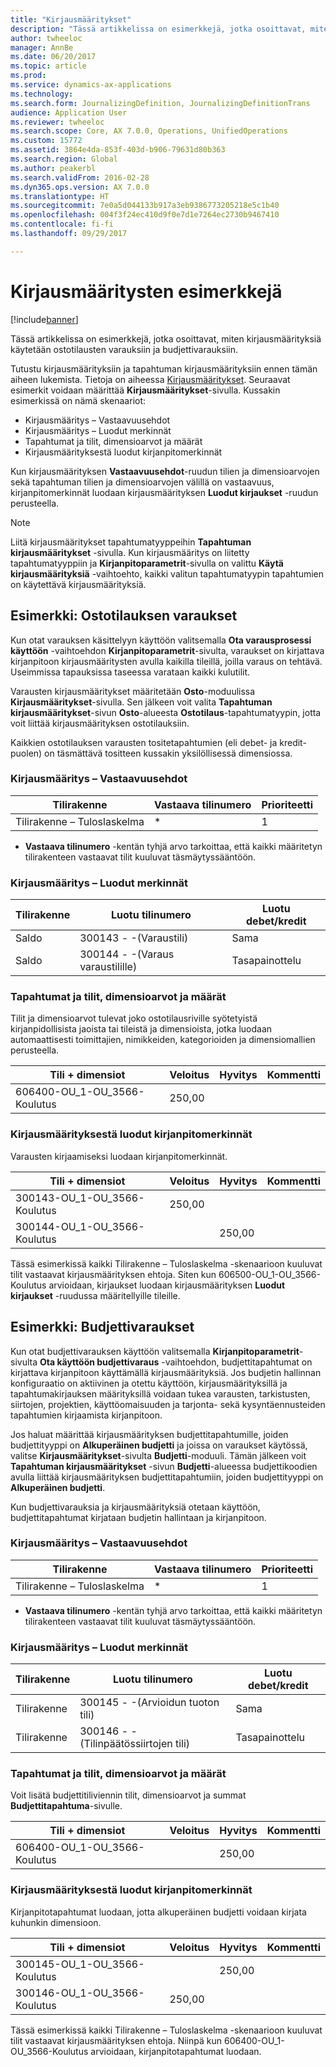 ```yaml
---
title: "Kirjausmääritykset"
description: "Tässä artikkelissa on esimerkkejä, jotka osoittavat, miten kirjausmäärityksiä käytetään ostotilausten varauksiin ja budjettivarauksiin."
author: twheeloc
manager: AnnBe
ms.date: 06/20/2017
ms.topic: article
ms.prod: 
ms.service: dynamics-ax-applications
ms.technology: 
ms.search.form: JournalizingDefinition, JournalizingDefinitionTrans
audience: Application User
ms.reviewer: twheeloc
ms.search.scope: Core, AX 7.0.0, Operations, UnifiedOperations
ms.custom: 15772
ms.assetid: 3864e4da-853f-403d-b906-79631d80b363
ms.search.region: Global
ms.author: peakerbl
ms.search.validFrom: 2016-02-28
ms.dyn365.ops.version: AX 7.0.0
ms.translationtype: HT
ms.sourcegitcommit: 7e0a5d044133b917a3eb9386773205218e5c1b40
ms.openlocfilehash: 004f3f24ec410d9f0e7d1e7264ec2730b9467410
ms.contentlocale: fi-fi
ms.lasthandoff: 09/29/2017

---
```


# <a name="posting-definition-examples"></a>Kirjausmääritysten esimerkkejä

[!include[banner](../includes/banner.md)]


Tässä artikkelissa on esimerkkejä, jotka osoittavat, miten kirjausmäärityksiä käytetään ostotilausten varauksiin ja budjettivarauksiin.

Tutustu kirjausmäärityksiin ja tapahtuman kirjausmäärityksiin ennen tämän aiheen lukemista. Tietoja on aiheessa [Kirjausmääritykset](posting-definitions.md). Seuraavat esimerkit voidaan määrittää **Kirjausmääritykset**-sivulla. Kussakin esimerkissä on nämä skenaariot:

-   Kirjausmääritys – Vastaavuusehdot
-   Kirjausmääritys – Luodut merkinnät
-   Tapahtumat ja tilit, dimensioarvot ja määrät
-   Kirjausmäärityksestä luodut kirjanpitomerkinnät

Kun kirjausmäärityksen **Vastaavuusehdot**-ruudun tilien ja dimensioarvojen sekä tapahtuman tilien ja dimensioarvojen välillä on vastaavuus, kirjanpitomerkinnät luodaan kirjausmäärityksen **Luodut kirjaukset** -ruudun perusteella. 
> [!NOTE]
> Liitä kirjausmääritykset tapahtumatyyppeihin **Tapahtuman kirjausmääritykset** -sivulla. Kun kirjausmääritys on liitetty tapahtumatyyppiin ja **Kirjanpitoparametrit**-sivulla on valittu **Käytä kirjausmäärityksiä** -vaihtoehto, kaikki valitun tapahtumatyypin tapahtumien on käytettävä kirjausmäärityksiä.

## <a name="example-purchase-order-encumbrances"></a>Esimerkki: Ostotilauksen varaukset
Kun otat varauksen käsittelyyn käyttöön valitsemalla **Ota varausprosessi käyttöön** -vaihtoehdon **Kirjanpitoparametrit**-sivulta, varaukset on kirjattava kirjanpitoon kirjausmääritysten avulla kaikilla tileillä, joilla varaus on tehtävä. Useimmissa tapauksissa taseessa varataan kaikki kulutilit. 

Varausten kirjausmääritykset määritetään **Osto**-moduulissa **Kirjausmääritykset**-sivulla. Sen jälkeen voit valita **Tapahtuman kirjausmääritykset**-sivun **Osto**-alueesta **Ostotilaus**-tapahtumatyypin, jotta voit liittää kirjausmäärityksen ostotilauksiin. 

Kaikkien ostotilauksen varausten tositetapahtumien (eli debet- ja kredit-puolen) on täsmättävä tositteen kussakin yksilöllisessä dimensiossa.

### <a name="posting-definition--match-criteria"></a>Kirjausmääritys – Vastaavuusehdot

| Tilirakenne       | Vastaava tilinumero | Prioriteetti |
|-------------------------|----------------------|----------|
| Tilirakenne – Tuloslaskelma | \*                   | 1        |

* **Vastaava tilinumero** -kentän tyhjä arvo tarkoittaa, että kaikki määritetyn tilirakenteen vastaavat tilit kuuluvat täsmäytyssääntöön.

### <a name="posting-definition--generated-entries"></a>Kirjausmääritys – Luodut merkinnät

| Tilirakenne | Luotu tilinumero                    | Luotu debet/kredit |
|-------------------|---------------------------------------------|------------------------|
| Saldo           | 300143 - -(Varaustili)             | Sama                   |
| Saldo           | 300144 - -(Varaus varaustilille) | Tasapainottelu              |

### <a name="transactions-with-the-accounts-dimension-values-and-amounts"></a>Tapahtumat ja tilit, dimensioarvot ja määrät

Tilit ja dimensioarvot tulevat joko ostotilausriville syötetyistä kirjanpidollisista jaoista tai tileistä ja dimensioista, jotka luodaan automaattisesti toimittajien, nimikkeiden, kategorioiden ja dimensiomallien perusteella.

| Tili + dimensiot           | Veloitus  | Hyvitys | Kommentti |
|--------------------------------|--------|--------|---------|
| 606400-OU\_1-OU\_3566-Koulutus | 250,00 |        |         |

### <a name="ledger-entries-generated-from-the-posting-definition"></a>Kirjausmäärityksestä luodut kirjanpitomerkinnät

Varausten kirjaamiseksi luodaan kirjanpitomerkinnät.

| Tili + dimensiot           | Veloitus  | Hyvitys | Kommentti |
|--------------------------------|--------|--------|---------|
| 300143-OU\_1-OU\_3566-Koulutus | 250,00 |        |         |
| 300144-OU\_1-OU\_3566-Koulutus |        | 250,00 |         |

Tässä esimerkissä kaikki Tilirakenne – Tuloslaskelma -skenaarioon kuuluvat tilit vastaavat kirjausmäärityksen ehtoja. Siten kun 606500-OU\_1-OU\_3566-Koulutus arvioidaan, kirjaukset luodaan kirjausmäärityksen **Luodut kirjaukset** -ruudussa määritellyille tileille.

## <a name="example-budget-appropriations"></a>Esimerkki: Budjettivaraukset
Kun otat budjettivarauksen käyttöön valitsemalla **Kirjanpitoparametrit**-sivulta **Ota käyttöön budjettivaraus** -vaihtoehdon, budjettitapahtumat on kirjattava kirjanpitoon käyttämällä kirjausmäärityksiä. Jos budjetin hallinnan konfiguraatio on aktiivinen ja otettu käyttöön, kirjausmäärityksillä ja tapahtumakirjauksen määrityksillä voidaan tukea varausten, tarkistusten, siirtojen, projektien, käyttöomaisuuden ja tarjonta- sekä kysyntäennusteiden tapahtumien kirjaamista kirjanpitoon. 

Jos haluat määrittää kirjausmäärityksen budjettitapahtumille, joiden budjettityyppi on **Alkuperäinen budjetti** ja joissa on varaukset käytössä, valitse **Kirjausmääritykset**-sivulta **Budjetti**-moduuli. Tämän jälkeen voit **Tapahtuman kirjausmääritykset** -sivun **Budjetti**-alueessa budjettikoodien avulla liittää kirjausmäärityksen budjettitapahtumiin, joiden budjettityyppi on **Alkuperäinen budjetti**. 

Kun budjettivarauksia ja kirjausmäärityksiä otetaan käyttöön, budjettitapahtumat kirjataan budjetin hallintaan ja kirjanpitoon.

### <a name="posting-definition--match-criteria"></a>Kirjausmääritys – Vastaavuusehdot

| Tilirakenne       | Vastaava tilinumero | Prioriteetti |
|-------------------------|----------------------|----------|
| Tilirakenne – Tuloslaskelma | \*                   | 1        |

* **Vastaava tilinumero** -kentän tyhjä arvo tarkoittaa, että kaikki määritetyn tilirakenteen vastaavat tilit kuuluvat täsmäytyssääntöön.

### <a name="posting-definition--generated-entries"></a>Kirjausmääritys – Luodut merkinnät

| Tilirakenne | Luotu tilinumero              | Luotu debet/kredit |
|-------------------|---------------------------------------|------------------------|
| Tilirakenne | 300145 - -(Arvioidun tuoton tili) | Sama                   |
| Tilirakenne | 300146 - -(Tilinpäätössiirtojen tili)     | Tasapainottelu              |

### <a name="transactions-with-the-accounts-dimension-values-and-amounts"></a>Tapahtumat ja tilit, dimensioarvot ja määrät

Voit lisätä budjettitiliviennin tilit, dimensioarvot ja summat **Budjettitapahtuma**-sivulle.

| Tili + dimensiot           | Veloitus | Hyvitys | Kommentti |
|--------------------------------|-------|--------|---------|
| 606400-OU\_1-OU\_3566-Koulutus |       | 250,00 |         |

### <a name="ledger-entries-generated-from-the-posting-definition"></a>Kirjausmäärityksestä luodut kirjanpitomerkinnät

Kirjanpitotapahtumat luodaan, jotta alkuperäinen budjetti voidaan kirjata kuhunkin dimensioon.

| Tili + dimensiot           | Veloitus  | Hyvitys | Kommentti |
|--------------------------------|--------|--------|---------|
| 300145-OU\_1-OU\_3566-Koulutus |        | 250,00 |         |
| 300146-OU\_1-OU\_3566-Koulutus | 250,00 |        |         |

Tässä esimerkissä kaikki Tilirakenne – Tuloslaskelma -skenaarioon kuuluvat tilit vastaavat kirjausmäärityksen ehtoja. Niinpä kun 606400-OU\_1-OU\_3566-Koulutus arvioidaan, kirjanpitotapahtumat luodaan.






